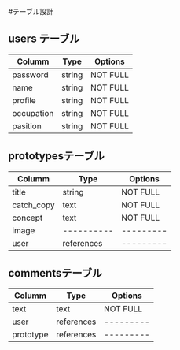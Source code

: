 #テーブル設計

## users テーブル
|  Columm     |  Type    |  Options    |
|  --------   |  ------  |  ---------  |
|  password   |  string  |  NOT FULL   |
|  name       |  string  |  NOT FULL   |
|  profile    |  string  |  NOT FULL   |
|  occupation |  string  |  NOT FULL   |
|  pasition   |  string  |  NOT FULL   |
## prototypesテーブル
|  Columm     |  Type        |  Options    |
|  --------   |  ----------  |  ---------  |
|  title      |  string      |  NOT FULL   |
|  catch_copy |  text        |  NOT FULL   |
|  concept    |  text        |  NOT FULL   |
|  image      |  ----------  |  ---------  |
|  user       |  references  |  ---------  |
## commentsテーブル
|  Columm     |  Type        |  Options    |
|  --------   |  ----------  |  ---------  |
|  text       |  text        |  NOT FULL   |
|  user       |  references  |  ---------  |
|  prototype  |  references  |  ---------  |